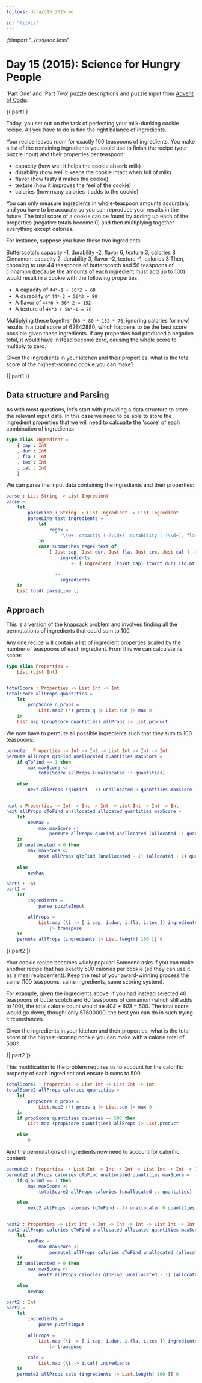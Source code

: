 ```yaml
---
follows: data/d15_2015.md

id: "litvis"
---
```


@import "../css/aoc.less"

# Day 15 (2015): Science for Hungry People

'Part One' and 'Part Two' puzzle descriptions and puzzle input from [Advent of Code](https://adventofcode.com/2015/day/15):

{( part1|}

Today, you set out on the task of perfecting your milk-dunking cookie recipe. All you have to do is find the right balance of ingredients.

Your recipe leaves room for exactly 100 teaspoons of ingredients. You make a list of the remaining ingredients you could use to finish the recipe (your puzzle input) and their properties per teaspoon:

- capacity (how well it helps the cookie absorb milk)
- durability (how well it keeps the cookie intact when full of milk)
- flavor (how tasty it makes the cookie)
- texture (how it improves the feel of the cookie)
- calories (how many calories it adds to the cookie)

You can only measure ingredients in whole-teaspoon amounts accurately, and you have to be accurate so you can reproduce your results in the future. The total score of a cookie can be found by adding up each of the properties (negative totals become 0) and then multiplying together everything except calories.

For instance, suppose you have these two ingredients:

Butterscotch: capacity -1, durability -2, flavor 6, texture 3, calories 8
Cinnamon: capacity 2, durability 3, flavor -2, texture -1, calories 3
Then, choosing to use 44 teaspoons of butterscotch and 56 teaspoons of cinnamon (because the amounts of each ingredient must add up to 100) would result in a cookie with the following properties:

- A capacity of `44*-1 + 56*2 = 68`
- A durability of `44*-2 + 56*3 = 80`
- A flavor of `44*6 + 56*-2 = 152`
- A texture of `44*3 + 56*-1 = 76`

Multiplying these together (`68 * 80 * 152 * 76`, ignoring calories for now) results in a total score of 62842880, which happens to be the best score possible given these ingredients. If any properties had produced a negative total, it would have instead become zero, causing the whole score to multiply to zero.

Given the ingredients in your kitchen and their properties, what is the total score of the highest-scoring cookie you can make?

{| part1 )}

## Data structure and Parsing

As with most questions, let's start with providing a data structure to store the relevant input data.
In this case we need to be able to store the ingredient properties that we will need to calcualte the 'score' of each combination of ingredients:

```elm {l}
type alias Ingredient =
    { cap : Int
    , dur : Int
    , fla : Int
    , tex : Int
    , cal : Int
    }
```

We can parse the input data containing the ingredients and their properties:

```elm {l}
parse : List String -> List Ingredient
parse =
    let
        parseLine : String -> List Ingredient -> List Ingredient
        parseLine text ingredients =
            let
                regex =
                    "\\w+: capacity (-?\\d+), durability (-?\\d+), flavor (-?\\d+), texture (-?\\d+), calories (-?\\d+)"
            in
            case submatches regex text of
                [ Just cap, Just dur, Just fla, Just tex, Just cal ] ->
                    ingredients
                        ++ [ Ingredient (toInt cap) (toInt dur) (toInt fla) (toInt tex) (toInt cal) ]

                _ ->
                    ingredients
    in
    List.foldl parseLine []
```

## Approach

This is a version of the [knapsack problem](https://en.wikipedia.org/wiki/Knapsack_problem) and involves finding all the permutations of ingredients that could sum to 100.

Any one recipe will contain a list of ingredient properties scaled by the number of teaspoons of each ingredient. From this we can calculate its score:

```elm {l}
type alias Properties =
    List (List Int)


totalScore : Properties -> List Int -> Int
totalScore allProps quantities =
    let
        propScore q props =
            List.map2 (*) props q |> List.sum |> max 0
    in
    List.map (propScore quantities) allProps |> List.product
```

We now have to permute all possible ingredients such that they sum to 100 teaspoons:

```elm {l}
permute : Properties -> Int -> Int -> List Int -> Int -> Int
permute allProps qToFind unallocated quantities maxScore =
    if qToFind == 1 then
        max maxScore <|
            totalScore allProps (unallocated :: quantities)

    else
        next allProps (qToFind - 1) unallocated 0 quantities maxScore


next : Properties -> Int -> Int -> Int -> List Int -> Int -> Int
next allProps qToFind unallocated allocated quantities maxScore =
    let
        newMax =
            max maxScore <|
                permute allProps qToFind unallocated (allocated :: quantities) maxScore
    in
    if unallocated > 0 then
        max maxScore <|
            next allProps qToFind (unallocated - 1) (allocated + 1) quantities newMax

    else
        newMax
```

```elm {l r}
part1 : Int
part1 =
    let
        ingredients =
            parse puzzleInput

        allProps =
            List.map (\i -> [ i.cap, i.dur, i.fla, i.tex ]) ingredients
                |> transpose
    in
    permute allProps (ingredients |> List.length) 100 [] 0
```

{( part2 |}

Your cookie recipe becomes wildly popular! Someone asks if you can make another recipe that has exactly 500 calories per cookie (so they can use it as a meal replacement). Keep the rest of your award-winning process the same (100 teaspoons, same ingredients, same scoring system).

For example, given the ingredients above, if you had instead selected 40 teaspoons of butterscotch and 60 teaspoons of cinnamon (which still adds to 100), the total calorie count would be 40*8 + 60*3 = 500. The total score would go down, though: only 57600000, the best you can do in such trying circumstances.

Given the ingredients in your kitchen and their properties, what is the total score of the highest-scoring cookie you can make with a calorie total of 500?

{| part2 )}

This modification to the problem requires us to account for the calorific property of each ingredient and ensure it sums to 500.

```elm {l}
totalScore2 : Properties -> List Int -> List Int -> Int
totalScore2 allProps calories quantities =
    let
        propScore q props =
            List.map2 (*) props q |> List.sum |> max 0
    in
    if propScore quantities calories == 500 then
        List.map (propScore quantities) allProps |> List.product

    else
        0
```

And the permutations of ingredients now need to account for calorific content:

```elm {l}
permute2 : Properties -> List Int -> Int -> Int -> List Int -> Int -> Int
permute2 allProps calories qToFind unallocated quantities maxScore =
    if qToFind == 1 then
        max maxScore <|
            totalScore2 allProps calories (unallocated :: quantities)

    else
        next2 allProps calories (qToFind - 1) unallocated 0 quantities maxScore


next2 : Properties -> List Int -> Int -> Int -> Int -> List Int -> Int -> Int
next2 allProps calories qToFind unallocated allocated quantities maxScore =
    let
        newMax =
            max maxScore <|
                permute2 allProps calories qToFind unallocated (allocated :: quantities) maxScore
    in
    if unallocated > 0 then
        max maxScore <|
            next2 allProps calories qToFind (unallocated - 1) (allocated + 1) quantities newMax

    else
        newMax
```

```elm {l r}
part2 : Int
part2 =
    let
        ingredients =
            parse puzzleInput

        allProps =
            List.map (\i -> [ i.cap, i.dur, i.fla, i.tex ]) ingredients
                |> transpose

        cals =
            List.map (\i -> i.cal) ingredients
    in
    permute2 allProps cals (ingredients |> List.length) 100 [] 0
```
